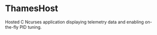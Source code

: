 # ThamesHost
Hosted C Ncurses application displaying telemetry data and enabling on-the-fly PID tuning.

